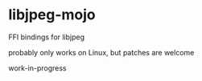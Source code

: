 # libjpeg-mojo
FFI bindings for libjpeg

probably only works on Linux, but patches are welcome

work-in-progress
